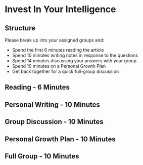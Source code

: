 # Invest In Your Intelligence

## Structure

Please break up into your assigned groups and:

* Spend the first 6 minutes reading the article
* Spend 10 minutes writing notes in response to the questions
* Spend 14 minutes discussing your answers with your group
* Spend 10 minutes on a Personal Growth Plan
* Get back together for a quick full-group discussion

## Reading - 6 Minutes

## Personal Writing - 10 Minutes

## Group Discussion - 10 Minutes

## Personal Growth Plan - 10 Minutes

## Full Group - 10 Minutes
